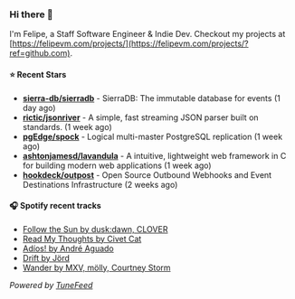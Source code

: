 ### Hi there 👋

I'm Felipe, a Staff Software Engineer & Indie Dev. Checkout my projects at [https://felipevm.com/projects/](https://felipevm.com/projects/?ref=github.com).

#### ⭐ Recent Stars
- **[sierra-db/sierradb](https://github.com/sierra-db/sierradb)** - SierraDB: The immutable database for events (1 day ago)
- **[rictic/jsonriver](https://github.com/rictic/jsonriver)** - A simple, fast streaming JSON parser built on standards. (1 week ago)
- **[pgEdge/spock](https://github.com/pgEdge/spock)** - Logical multi-master PostgreSQL replication (1 week ago)
- **[ashtonjamesd/lavandula](https://github.com/ashtonjamesd/lavandula)** - A intuitive, lightweight web framework in C for building modern web applications (1 week ago)
- **[hookdeck/outpost](https://github.com/hookdeck/outpost)** - Open Source Outbound Webhooks and Event Destinations Infrastructure (2 weeks ago)

#### 🎧 Spotify recent tracks
- [Follow the Sun by dusk:dawn, CLOVER](https://open.spotify.com/track/2yjcHBjwWbj7hWNFLohjSU)
- [Read My Thoughts by Civet Cat](https://open.spotify.com/track/4zzmQTdvUQ15eH3TfQqEBd)
- [Adíos! by André Aguado](https://open.spotify.com/track/0uyboVC4XZ3dfXEKZjNKgW)
- [Drift by Jörd](https://open.spotify.com/track/4Vgc4ylpXrbTVbbBceCrVN)
- [Wander by MXV, mölly, Courtney Storm](https://open.spotify.com/track/5TK3Kzz7u3KT6LzUC8QXzr)

_Powered by [TuneFeed](https://tunefeed.app?ref=github.com)_
